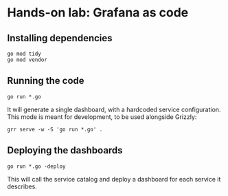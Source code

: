 # Hands-on lab: Grafana as code

## Installing dependencies

```shell
go mod tidy
go mod vendor
```

## Running the code

```shell
go run *.go
```

It will generate a single dashboard, with a hardcoded service configuration.
This mode is meant for development, to be used alongside Grizzly:

```shell
grr serve -w -S 'go run *.go' .
```

## Deploying the dashboards

```shell
go run *.go -deploy
```

This will call the service catalog and deploy a dashboard for each service it describes.
